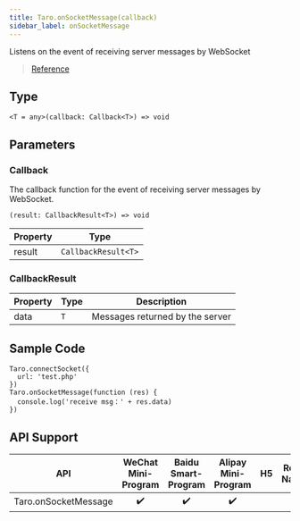 ```yaml
---
title: Taro.onSocketMessage(callback)
sidebar_label: onSocketMessage
---
```


Listens on the event of receiving server messages by WebSocket

> [Reference](https://developers.weixin.qq.com/miniprogram/dev/api/network/websocket/wx.onSocketMessage.html)

## Type

```tsx
<T = any>(callback: Callback<T>) => void
```

## Parameters

### Callback

The callback function for the event of receiving server messages by WebSocket.

```tsx
(result: CallbackResult<T>) => void
```

<table>
  <thead>
    <tr>
      <th>Property</th>
      <th>Type</th>
    </tr>
  </thead>
  <tbody>
    <tr>
      <td>result</td>
      <td><code>CallbackResult&lt;T&gt;</code></td>
    </tr>
  </tbody>
</table>

### CallbackResult

<table>
  <thead>
    <tr>
      <th>Property</th>
      <th>Type</th>
      <th>Description</th>
    </tr>
  </thead>
  <tbody>
    <tr>
      <td>data</td>
      <td><code>T</code></td>
      <td>Messages returned by the server</td>
    </tr>
  </tbody>
</table>

## Sample Code

```tsx
Taro.connectSocket({
  url: 'test.php'
})
Taro.onSocketMessage(function (res) {
  console.log('receive msg：' + res.data)
})
```

## API Support

|         API          | WeChat Mini-Program | Baidu Smart-Program | Alipay Mini-Program | H5 | React Native |
|:--------------------:|:-------------------:|:-------------------:|:-------------------:|:--:|:------------:|
| Taro.onSocketMessage |         ✔️          |         ✔️          |         ✔️          |    |              |
